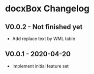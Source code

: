 docxBox Changelog
=================

V0.0.2 - Not finished yet
-------------------------
* Add replace text by WML table


V0.0.1 - 2020-04-20
-------------------
* Implement initial feature set
